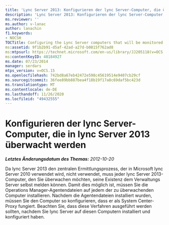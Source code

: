 ```yaml
---
title: 'Lync Server 2013: Konfigurieren der lync Server-Computer, die überwacht werden sollen'
description: 'Lync Server 2013: Konfigurieren der lync Server-Computer, die überwacht werden sollen.'
ms.reviewer: ''
ms.author: v-lanac
author: lanachin
f1.keywords:
- NOCSH
TOCTitle: Configuring the Lync Server computers that will be monitored
ms:assetid: 9f1b2b91-d5af-42ad-a27d-b0815f762ad8
ms:mtpsurl: https://technet.microsoft.com/en-us/library/JJ205118(v=OCS.15)
ms:contentKeyID: 48184927
ms.date: 07/23/2014
manager: serdars
mtps_version: v=OCS.15
ms.openlocfilehash: 742bd8a67eb42472e598c45619514e9407cb29cf
ms.sourcegitcommit: 36fee89bb887bea4f18b19f17a8c69daf5bc423d
ms.translationtype: MT
ms.contentlocale: de-DE
ms.lasthandoff: 11/26/2020
ms.locfileid: "49432555"
---
```

# <a name="configuring-the-lync-server-computers-that-will-be-monitored-in-lync-server-2013"></a>Konfigurieren der lync Server-Computer, die in lync Server 2013 überwacht werden

<div data-xmlns="http://www.w3.org/1999/xhtml">

<div class="topic" data-xmlns="http://www.w3.org/1999/xhtml" data-msxsl="urn:schemas-microsoft-com:xslt" data-cs="https://msdn.microsoft.com/">

<div data-asp="https://msdn2.microsoft.com/asp">



</div>

<div id="mainSection">

<div id="mainBody">

<span> </span>

_**Letztes Änderungsdatum des Themas:** 2012-10-20_

Da lync Server 2013 den zentralen Ermittlungsprozess, der in Microsoft lync Server 2010 verwendet wird, nicht verwendet, muss jeder lync Server 2013-Computer, den Sie überwachen möchten, seine Existenz dem Verwaltungs Server selbst melden können. Damit dies möglich ist, müssen Sie die Operations Manager-Agentendateien auf jedem der zu überwachenden Computer installieren. Nachdem die Agentendateien installiert wurden, müssen Sie den Computer so konfigurieren, dass er als System Center-Proxy fungiert. Beachten Sie, dass diese Verfahren ausgeführt werden sollten, nachdem Sie lync Server auf diesen Computern installiert und konfiguriert haben.

</div>

<span> </span>

</div>

</div>

</div>

